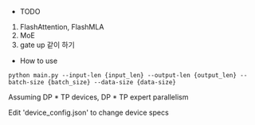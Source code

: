 * TODO
1. FlashAttention, FlashMLA
2. MoE 
3. gate up 같이 하기

* How to use
```
python main.py --input-len {input_len} --output-len {output_len} --batch-size {batch_size} --data-size {data-size}
```

Assuming DP * TP devices, DP * TP expert parallelism 

Edit 'device_config.json' to change device specs